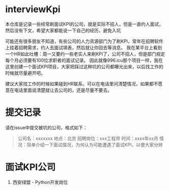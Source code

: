 # interviewKpi
本仓库是记录一些经常刷面试KPI的公司，就是实际不招人，但是一直约人面试，然后没有下文，希望大家都能说一下自己的经历，避免入坑

可能还有很多朋友不知道，有些公司的人力资源部门为了刷KPI，常年在招聘软件上挂着招聘需求，约人去面试填表，然后就让你回去等消息。
我在某平台上看到一个HR如此吐槽：周一又要约一些老实人来刷KPI了，公司不招人，但是部门规定每个月必须要有100位求职者的面试记录。
因此就像996.icu那个项目一样，我在这里创建一个面试KPI项目，大家把踩过这种坑的公司都曝光出来，以后找工作的时候就尽量避开吧。

建议大家找工作的时候如果碰到HR联系，可以在电话里问清楚情况，如果都不愿意在电话里面说清楚就让去公司的，还是尽量不要去。
# 提交记录
请在issue中提交被坑的公司，格式如下：
>公司名：xxxxxxx
>地点：北京
>招聘岗位：xxx工程师
>时间：xxxx年xx月
>情况：简单介绍一下面试情况，为何认为可能遭遇了面试KPI，以便大家分辨

# 面试KPI公司
1. 西安绿盟 - Python开发岗位


